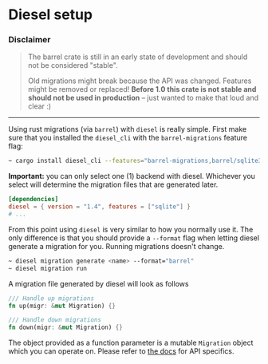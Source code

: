 # Diesel setup


### Disclaimer
> The barrel crate is still in an early state of development and should not be considered "stable".
>
> Old migrations might break because the API was changed.
> Features might be removed or replaced! **Before 1.0 this crate is not stable
> and should __not__ be used in production**
> – just wanted to make that loud and clear :)

---

Using rust migrations (via `barrel`) with `diesel` is really simple.
First make sure that you installed the `diesel_cli` with the `barrel-migrations` feature flag:

```bash
~ cargo install diesel_cli --features="barrel-migrations,barrel/sqlite3,sqlite"
```

**Important:** you can only select one (1) backend with diesel.
Whichever you select will determine the migration files that are generated later.

```toml
[dependencies]
diesel = { version = "1.4", features = ["sqlite"] }
# ...
```

From this point using `diesel` is very similar to how you normally use it. The only difference is that you should provide a `--format` flag when letting diesel generate a migration for you. Running migrations doesn't change.

```bash
~ diesel migration generate <name> --format="barrel"
~ diesel migration run
```

A migration file generated by diesel will look as follows

```rust
/// Handle up migrations
fn up(migr: &mut Migration) {}

/// Handle down migrations
fn down(migr: &mut Migration) {}
```

The object provided as a function parameter is a mutable `Migration` object which you can operate on.
Please refer to  [the docs](https://docs.rs/barrel/0.2.0/barrel/migration/struct.Migration.html) for API specifics.
